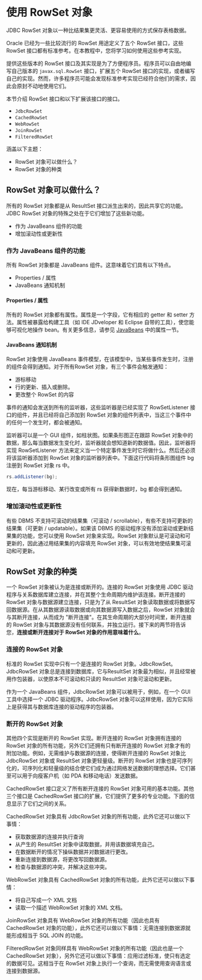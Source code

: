 # 使用 RowSet 对象

JDBC RowSet 对象以一种比结果集更灵活、更容易使用的方式保存表格数据。

Oracle 已经为一些比较流行的 RowSet 用途定义了五个 RowSet 接口，这些 RowSet 接口都有标准参考。在本教程中，您将学习如何使用这些参考实现。

提供这些版本的 RowSet 接口及其实现是为了方便程序员。程序员可以自由地编写自己版本的 `javax.sql.RowSet` 接口，扩展五个 RowSet 接口的实现，或者编写自己的实现。然而，许多程序员可能会发现标准参考实现已经符合他们的需求，因此会原封不动地使用它们。

本节介绍 RowSet 接口和以下扩展该接口的接口。

- `JdbcRowSet`
- `CachedRowSet`
- `WebRowSet`
- `JoinRowSet`
- `FilteredRowSet`

涵盖以下主题：

- RowSet 对象可以做什么？
- RowSet 对象的种类

## RowSet 对象可以做什么？

所有的 RowSet 对象都是从 ResultSet 接口派生出来的，因此共享它的功能。JDBC RowSet 对象的特殊之处在于它们增加了这些新功能。

- 作为 JavaBeans 组件的功能
- 增加滚动性或更新性

###  作为 JavaBeans 组件的功能

所有 RowSet 对象都是 JavaBeans 组件。这意味着它们具有以下特点。

- Properties / 属性
- JavaBeans 通知机制

#### Properties / 属性

所有的 RowSet 对象都有属性。属性是一个字段，它有相应的 getter 和 setter 方法。属性被暴露给构建工具（如 IDE JDveloper 和 Eclipse 自带的工具），使您能够可视化地操作 bean。有关更多信息，请参见 [JavaBeans](/javabeans/) 中的属性一节。

#### JavaBeans 通知机制

RowSet 对象使用 JavaBeans 事件模型，在该模型中，当某些事件发生时，注册的组件会得到通知。对于所有RowSet 对象，有三个事件会触发通知：

- 游标移动
- 行的更新、插入或删除。
- 更改整个 RowSet 的内容

事件的通知会发送到所有的监听器，这些监听器是已经实现了 RowSetListener 接口的组件，并且已经将自己添加到 RowSet 对象的组件列表中，当这三个事件中的任何一个发生时，都会被通知。

监听器可以是一个 GUI 组件，如柱状图。如果条形图正在跟踪 RowSet 对象中的数据，那么每当数据发生变化时，监听器就会想知道新的数据值。因此，监听器将实现 RowSetListener 方法来定义当一个特定事件发生时它将做什么。然后还必须将该监听器添加到 RowSet 对象的监听器列表中。下面这行代码将条形图组件 bg 注册到 RowSet 对象 rs 中。

```java
rs.addListener(bg);
```

现在，每当游标移动、某行改变或所有 rs 获得新数据时，bg 都会得到通知。

###  增加滚动性或更新性

有些 DBMS 不支持可滚动的结果集（可滚动 / scrollable），有些不支持可更新的结果集（可更新 / updatable）。如果该 DBMS 的驱动程序没有添加滚动或更新结果集的功能，您可以使用 RowSet 对象来实现。RowSet 对象默认是可滚动和可更新的，因此通过用结果集的内容填充 RowSet 对象，可以有效地使结果集可滚动和可更新。

## RowSet 对象的种类

一个 RowSet 对象被认为是连接或断开的。连接的 RowSet 对象使用 JDBC 驱动程序与关系数据库建立连接，并在其整个生命周期内维护该连接。断开连接的 RowSet 对象与数据源建立连接，只是为了从 ResultSet 对象读取数据或将数据写回数据源。在从其数据源读取数据或向其数据源写入数据之后，RowSet 对象就会与其断开连接，从而成为 "断开连接"。在其生命周期的大部分时间里，断开连接的 RowSet 对象与其数据源没有任何联系，并独立运行。接下来的两节将告诉您，**连接或断开连接对于 RowSet 对象的作用意味着什么**。

### 连接的 RowSet 对象

标准的 RowSet 实现中只有一个是连接的 RowSet 对象。JdbcRowSet。JdbcRowSet 对象总是连接到数据库，它与ResultSet 对象最为相似，并且经常被用作包装器，以使原本不可滚动和只读的 ResultSet 对象可滚动和更新。

作为一个 JavaBeans 组件，JdbcRowSet 对象可以被用于，例如，在一个 GUI 工具中选择一个 JDBC 驱动程序。JdbcRowSet 对象可以这样使用，因为它实际上是获得其与数据库连接的驱动程序的包装器。

### 断开的 RowSet 对象

其他四个实现是断开的 RowSet 实现。断开连接的 RowSet 对象拥有连接的 RowSet 对象的所有功能，另外它们还拥有只有断开连接的 RowSet 对象才有的附加功能。例如，无需维护与数据源的连接，使得断开连接的 RowSet 对象比 JdbcRowSet 对象或 ResultSet 对象更轻量级。断开的 RowSet 对象也是可序列化的，可序列化和轻量级的结合使它们成为通过网络发送数据的理想选择。它们甚至可以用于向瘦客户机（如 PDA 和移动电话）发送数据。

CachedRowSet 接口定义了所有断开连接的 RowSet 对象可用的基本功能。其他三个接口是 CachedRowSet 接口的扩展，它们提供了更多的专业功能。下面的信息显示了它们之间的关系。

CachedRowSet 对象具有 JdbcRowSet 对象的所有功能，此外它还可以做以下事情：

- 获取数据源的连接并执行查询
- 从产生的 ResultSet 对象中读取数据，并用该数据填充自己。
- 在数据断开的情况下操纵数据并对数据进行更改。
- 重新连接到数据源，将更改写回数据源。
- 检查与数据源的冲突，并解决这些冲突。

WebRowSet 对象具有 CachedRowSet 对象的所有功能，此外它还可以做以下事情：

- 将自己写成一个 XML 文档
- 读取一个描述 WebRowSet 对象的 XML 文档。

JoinRowSet 对象具有 WebRowSet 对象的所有功能（因此也具有 CachedRowSet 对象的功能），此外它还可以做以下事情：无需连接到数据源就能形成相当于 SQL JOIN 的功能。

FilteredRowSet 对象同样具有 WebRowSet 对象的所有功能（因此也是一个 CachedRowSet 对象），另外它还可以做以下事情：应用过滤标准，使只有选定的数据可见。这相当于在 RowSet 对象上执行一个查询，而无需使用查询语言或连接到数据源。